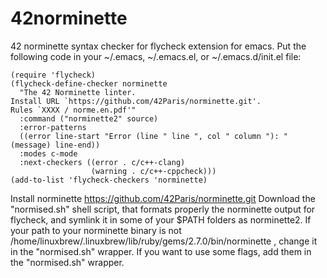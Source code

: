 # 42norminette
42 norminette syntax checker for flycheck extension for emacs. 
Put the following code in your ~/.emacs, ~/.emacs.el, or ~/.emacs.d/init.el file:

	(require 'flycheck)
	(flycheck-define-checker norminette
	  "The 42 Norminette linter.
	Install URL `https://github.com/42Paris/norminette.git'.
	Rules `XXXX / norme.en.pdf'"
	  :command ("norminette2" source)
	  :error-patterns
	  ((error line-start "Error (line " line ", col " column "): " (message) line-end))
	  :modes c-mode
	  :next-checkers ((error . c/c++-clang)
					  (warning . c/c++-cppcheck)))
	(add-to-list 'flycheck-checkers 'norminette)

Install norminette https://github.com/42Paris/norminette.git  Download the "normised.sh" shell script, that formats properly the norminette output for flycheck, and symlink it in some of your $PATH folders as norminette2. If your path to your norminette binary is not /home/linuxbrew/.linuxbrew/lib/ruby/gems/2.7.0/bin/norminette , change it in the "normised.sh" wrapper. 
If you want to use some flags, add them in the "normised.sh" wrapper.
